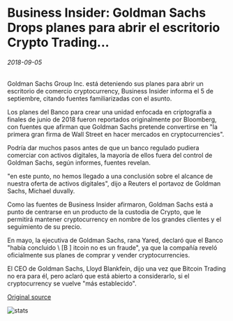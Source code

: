 # Business Insider: Goldman Sachs Drops planes para abrir el escritorio Crypto Trading...

###### 2018-09-05

Goldman Sachs Group Inc. está deteniendo sus planes para abrir un escritorio de comercio cryptocurrency, Business Insider informa el 5 de septiembre, citando fuentes familiarizadas con el asunto.

Los planes del Banco para crear una unidad enfocada en criptografía a finales de junio de 2018 fueron reportados originalmente por Bloomberg, con fuentes que afirman que Goldman Sachs pretende convertirse en "la primera gran firma de Wall Street en hacer mercados en cryptocurrencies".

Podría dar muchos pasos antes de que un banco regulado pudiera comerciar con activos digitales, la mayoría de ellos fuera del control de Goldman Sachs, según informes, fuentes revelan.

"en este punto, no hemos llegado a una conclusión sobre el alcance de nuestra oferta de activos digitales", dijo a Reuters el portavoz de Goldman Sachs, Michael duvally.

Como las fuentes de Business Insider afirmaron, Goldman Sachs está a punto de centrarse en un producto de la custodia de Crypto, que le permitirá mantener cryptocurrency en nombre de los grandes clientes y el seguimiento de su precio.

En mayo, la ejecutiva de Goldman Sachs, rana Yared, declaró que el Banco "había concluido \ [B \] itcoin no es un fraude", ya que la compañía reveló oficialmente sus planes de comprar y vender cryptocurrencies.

El CEO de Goldman Sachs, Lloyd Blankfein, dijo una vez que Bitcoin Trading no era para él, pero aclaró que está abierto a considerarlo, si el cryptocurrency se vuelve "más establecido".

[Original source](https://cointelegraph.com/news/business-insider-goldman-sachs-drops-plans-to-open-crypto-trading-desk)

![stats](https://c.statcounter.com/11760860/0/a89fa40b/1/ "stats")